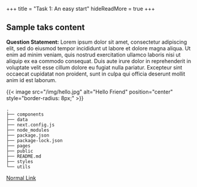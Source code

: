 +++
title = "Task 1: An easy start"
hideReadMore = true
+++

## Sample taks content
**Question Statement:**
Lorem ipsum dolor sit amet, consectetur adipiscing elit, sed do eiusmod tempor incididunt ut labore et dolore magna aliqua. Ut enim ad minim veniam, quis nostrud exercitation ullamco laboris nisi ut aliquip ex ea commodo consequat. Duis aute irure dolor in reprehenderit in voluptate velit esse cillum dolore eu fugiat nulla pariatur. Excepteur sint occaecat cupidatat non proident, sunt in culpa qui officia deserunt mollit anim id est laborum.

{{< image src="/img/hello.jpg" alt="Hello Friend" position="center" style="border-radius: 8px;" >}}

```
.
├── components
├── data
├── next.config.js
├── node_modules
├── package.json
├── package-lock.json
├── pages
├── public
├── README.md
├── styles
└── utils
```
[Normal Link](/blogs/task2)